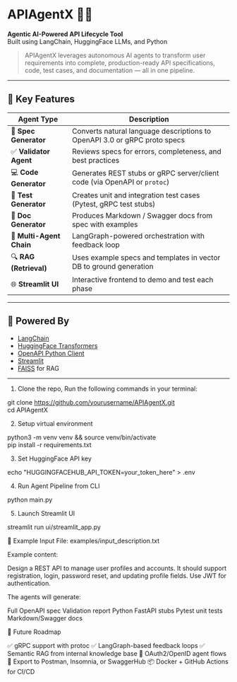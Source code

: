 # APIAgentX 🔁🤖

**Agentic AI-Powered API Lifecycle Tool**  
Built using LangChain, HuggingFace LLMs, and Python

> APIAgentX leverages autonomous AI agents to transform user requirements into complete, production-ready API specifications, code, test cases, and documentation — all in one pipeline.

---

## 🚀 Key Features

| Agent Type           | Description                                                                 |
|----------------------|-----------------------------------------------------------------------------|
| 🔧 **Spec Generator**  | Converts natural language descriptions to OpenAPI 3.0 or gRPC proto specs   |
| ✅ **Validator Agent** | Reviews specs for errors, completeness, and best practices                 |
| 💻 **Code Generator**  | Generates REST stubs or gRPC server/client code (via OpenAPI or `protoc`) |
| 🧪 **Test Generator**  | Creates unit and integration test cases (Pytest, gRPC test stubs)          |
| 📘 **Doc Generator**   | Produces Markdown / Swagger docs from spec with examples                   |
| 🔁 **Multi-Agent Chain** | LangGraph-powered orchestration with feedback loop                       |
| 🔍 **RAG (Retrieval)** | Uses example specs and templates in vector DB to ground generation         |
| 🌐 **Streamlit UI**     | Interactive frontend to demo and test each phase                          |

---

## 🧠 Powered By

- [LangChain](https://www.langchain.com/)
- [HuggingFace Transformers](https://huggingface.co/models)
- [OpenAPI Python Client](https://github.com/openapi-generators/openapi-python-client)
- [Streamlit](https://streamlit.io/)
- [FAISS](https://github.com/facebookresearch/faiss) for RAG

---

1. Clone the repo, Run the following commands in your terminal:

git clone https://github.com/yourusername/APIAgentX.git  
cd APIAgentX

2. Setup virtual environment

python3 -m venv venv && source venv/bin/activate  
pip install -r requirements.txt

3. Set HuggingFace API key

echo "HUGGINGFACEHUB_API_TOKEN=your_token_here" > .env

4. Run Agent Pipeline from CLI

python main.py

5. Launch Streamlit UI

streamlit run ui/streamlit_app.py

🧠 Example Input
File: examples/input_description.txt

Example content:

Design a REST API to manage user profiles and accounts. It should support registration, login, password reset, and updating profile fields. Use JWT for authentication.

The agents will generate:

Full OpenAPI spec
Validation report
Python FastAPI stubs
Pytest unit tests
Markdown/Swagger docs

🔮 Future Roadmap

✅ gRPC support with protoc
✅ LangGraph-based feedback loops
✅ Semantic RAG from internal knowledge base
🔐 OAuth2/OpenID agent flows
📁 Export to Postman, Insomnia, or SwaggerHub
📦 Docker + GitHub Actions for CI/CD

